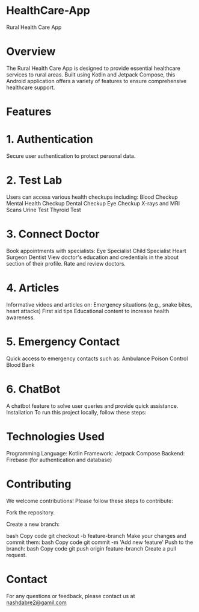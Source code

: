 # HealthCare-App
Rural Health Care App

# Overview
The Rural Health Care App is designed to provide essential healthcare services to rural areas. Built using Kotlin and Jetpack Compose, this Android application offers a variety of features to ensure comprehensive healthcare support.

# Features

# 1. Authentication

Secure user authentication to protect personal data.

# 2. Test Lab

Users can access various health checkups including:
Blood Checkup
Mental Health Checkup
Dental Checkup
Eye Checkup
X-rays and MRI Scans
Urine Test
Thyroid Test

# 3. Connect Doctor

Book appointments with specialists:
Eye Specialist
Child Specialist
Heart Surgeon
Dentist
View doctor's education and credentials in the about section of their profile.
Rate and review doctors.

# 4. Articles

Informative videos and articles on:
Emergency situations (e.g., snake bites, heart attacks)
First aid tips
Educational content to increase health awareness.

# 5. Emergency Contact

Quick access to emergency contacts such as:
Ambulance
Poison Control
Blood Bank

# 6. ChatBot

A chatbot feature to solve user queries and provide quick assistance.
Installation
To run this project locally, follow these steps:

# Technologies Used
Programming Language: Kotlin
Framework: Jetpack Compose
Backend: Firebase (for authentication and database)

# Contributing
We welcome contributions! Please follow these steps to contribute:

Fork the repository.

Create a new branch:

bash
Copy code
git checkout -b feature-branch
Make your changes and commit them:
bash
Copy code
git commit -m 'Add new feature'
Push to the branch:
bash
Copy code
git push origin feature-branch
Create a pull request.

# Contact
For any questions or feedback, please contact us at nashdabre2@gamil.com
